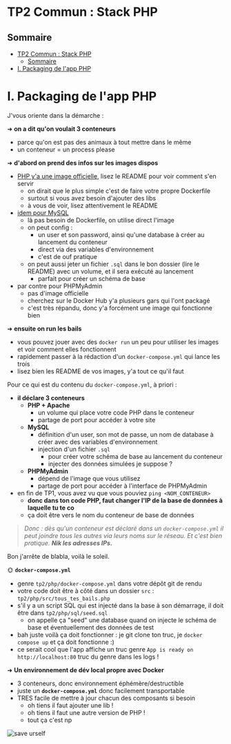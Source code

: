 # TP2 Commun : Stack PHP

## Sommaire

- [TP2 Commun : Stack PHP](#tp2-commun--stack-php)
  - [Sommaire](#sommaire)
- [I. Packaging de l'app PHP](#i-packaging-de-lapp-php)

# I. Packaging de l'app PHP

J'vous oriente dans la démarche :

➜ **on a dit qu'on voulait 3 conteneurs**

- parce qu'on est pas des animaux à tout mettre dans le même
- un conteneur = un process please

➜ **d'abord on prend des infos sur les images dispos**

- [PHP y'a une image officielle](https://hub.docker.com/_/php), lisez le README pour voir comment s'en servir
  - on dirait que le plus simple c'est de faire votre propre Dockerfile
  - surtout si vous avez besoin d'ajouter des libs
  - à vous de voir, lisez attentivement le README
- [idem pour MySQL](https://hub.docker.com/_/mysql)
  - là pas besoin de Dockerfile, on utilise direct l'image
  - on peut config :
    - un user et son password, ainsi qu'une database à créer au lancement du conteneur
    - direct via des variables d'environnement
    - c'est de ouf pratique
  - on peut aussi jeter un fichier `.sql` dans le bon dossier (lire le README) avec un volume, et il sera exécuté au lancement
    - parfait pour créer un schéma de base
- par contre pour PHPMyAdmin
  - pas d'image officielle
  - cherchez sur le Docker Hub y'a plusieurs gars qui l'ont packagé
  - c'est très répandu, donc y'a forcément une image qui fonctionne bien

➜ **ensuite on run les bails**

- vous pouvez jouer avec des `docker run` un peu pour utiliser les images et voir comment elles fonctionnent
- rapidement passer à la rédaction d'un `docker-compose.yml` qui lance les trois
- lisez bien les README de vos images, y'a tout ce qu'il faut

Pour ce qui est du contenu du `docker-compose.yml`, à priori :

- **il déclare 3 conteneurs**
  - **PHP + Apache**
    - un volume qui place votre code PHP dans le conteneur
    - partage de port pour accéder à votre site
  - **MySQL**
    - définition d'un user, son mot de passe, un nom de database à créer avec des variables d'environnement
    - injection d'un fichier `.sql`
      - pour créer votre schéma de base au lancement du conteneur
      - injecter des données simulées je suppose ?
  - **PHPMyAdmin**
    - dépend de l'image que vous utilisez
    - partage de port pour accéder à l'interface de PHPMyAdmin
- en fin de TP1, vous avez vu que vous pouviez `ping <NOM_CONTENEUR>`
  - **donc dans ton code PHP, faut changer l'IP de la base de données à laquelle tu te co**
  - ça doit être vers le nom du conteneur de base de données

> *Donc : dès qu'un conteneur est déclaré dans un `docker-compose.yml` il peut joindre tous les autres via leurs noms sur le réseau. Et c'est bien pratique. **Nik les adresses IPs.***

Bon j'arrête de blabla, voilà le soleil.

🌞 **`docker-compose.yml`**

- genre `tp2/php/docker-compose.yml` dans votre dépôt git de rendu
- votre code doit être à côté dans un dossier `src` : `tp2/php/src/tous_tes_bails.php`
- s'il y a un script SQL qui est injecté dans la base à son démarrage, il doit être dans `tp2/php/sql/seed.sql`
  - on appelle ça "seed" une database quand on injecte le schéma de base et éventuellement des données de test
- bah juste voilà ça doit fonctionner : je git clone ton truc, je `docker compose up` et ça doit fonctionne :)
- ce serait cool que l'app affiche un truc genre `App is ready on http://localhost:80` truc du genre dans les logs !

➜ **Un environnement de dév local propre avec Docker**

- 3 conteneurs, donc environnement éphémère/destructible
- juste un **`docker-compose.yml`** donc facilement transportable
- TRES facile de mettre à jour chacun des composants si besoin
  - oh tiens il faut ajouter une lib !
  - oh tiens il faut une autre version de PHP !
  - tout ça c'est np

![save urself](img/save_urself.png)

